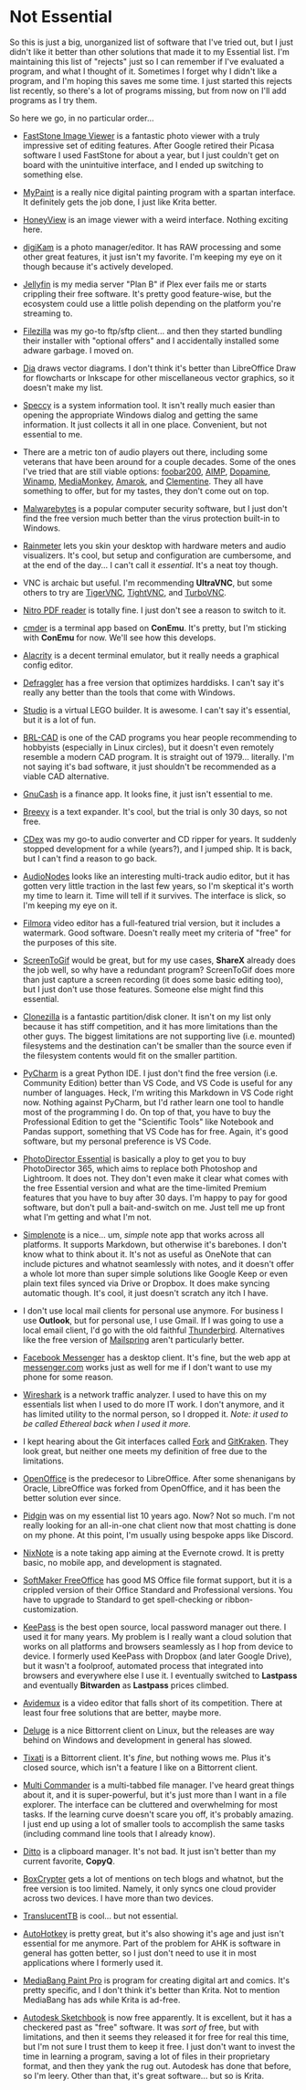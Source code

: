 # Not Essential

So this is just a big, unorganized list of software that I've tried out, but I just didn't like it better than other solutions that made it to my Essential list. I'm maintaining this list of "rejects" just so I can remember if I've evaluated a program, and what I thought of it. Sometimes I forget why I didn't like a program, and I'm hoping this saves me some time. I just started this rejects list recently, so there's a lot of programs missing, but from now on I'll add programs as I try them.

So here we go, in no particular order...

- [FastStone Image Viewer](https://www.faststone.org/FSViewerDetail.htm) is a fantastic photo viewer with a truly impressive set of editing features. After Google retired their Picasa software I used FastStone for about a year, but I just couldn't get on board with the unintuitive interface, and I ended up switching to something else.

- [MyPaint](http://mypaint.org/) is a really nice digital painting program with a spartan interface. It definitely gets the job done, I just like Krita better.

- [HoneyView](http://www.bandisoft.com/honeyview/) is an image viewer with a weird interface. Nothing exciting here.

- [digiKam](https://www.digikam.org/) is a photo manager/editor. It has RAW processing and some other great features, it just isn't my favorite. I'm keeping my eye on it though because it's actively developed.

- [Jellyfin](https://jellyfin.org/) is my media server "Plan B" if Plex ever fails me or starts crippling their free software. It's pretty good feature-wise, but the ecosystem could use a little polish depending on the platform you're streaming to.

- [Filezilla](https://filezilla-project.org/) was my go-to ftp/sftp client... and then they started bundling their installer with "optional offers" and I accidentally installed some adware garbage. I moved on.

- [Dia](http://dia-installer.de/index.html.en) draws vector diagrams. I don't think it's better than LibreOffice Draw for flowcharts or Inkscape for other miscellaneous vector graphics, so it doesn't make my list.

- [Speccy](https://www.ccleaner.com/speccy) is a system information tool. It isn't really much easier than opening the appropriate Windows dialog and getting the same information. It just collects it all in one place. Convenient, but not essential to me.

- There are a metric ton of audio players out there, including some veterans that have been around for a couple decades. Some of the ones I've tried that are still viable options: [foobar200](https://www.foobar2000.org/), [AIMP](http://www.aimp.ru/), [Dopamine](http://www.digimezzo.com/software/dopamine/), [Winamp](https://winamp.com/), [MediaMonkey](https://www.mediamonkey.com/), [Amarok](https://amarok.kde.org/), and [Clementine](https://www.clementine-player.org/). They all have something to offer, but for my tastes, they don't come out on top.

- [Malwarebytes](https://www.malwarebytes.com/) is a popular computer security software, but I just don't find the free version much better than the virus protection built-in to Windows.

- [Rainmeter](https://www.rainmeter.net/) lets you skin your desktop with hardware meters and audio visualizers. It's cool, but setup and configuration are cumbersome, and at the end of the day... I can't call it *essential*. It's a neat toy though.

- VNC is archaic but useful. I'm recommending **UltraVNC**, but some others to try are [TigerVNC](http://tigervnc.org/), [TightVNC](https://www.tightvnc.com/), and [TurboVNC](https://turbovnc.org/).

- [Nitro PDF reader](https://www.gonitro.com/pdf-reader) is totally fine. I just don't see a reason to switch to it.

- [cmder](https://cmder.net/) is a terminal app based on **ConEmu**. It's pretty, but I'm sticking with **ConEmu** for now. We'll see how this develops.

- [Alacrity](https://github.com/alacritty/alacritty) is a decent terminal emulator, but it really needs a graphical config editor.

- [Defraggler](https://www.ccleaner.com/defraggler) has a free version that optimizes harddisks. I can't say it's really any better than the tools that come with Windows.

- [Studio](https://www.bricklink.com/v3/studio/download.page) is a virtual LEGO builder. It is awesome. I can't say it's essential, but it is a lot of fun.

- [BRL-CAD](https://brlcad.org/) is one of the CAD programs you hear people recommending to hobbyists (especially in Linux circles), but it doesn't even remotely resemble a modern CAD program. It is straight out of 1979... literally. I'm not saying it's bad software, it just shouldn't be recommended as a viable CAD alternative.

- [GnuCash](https://gnucash.org/) is a finance app. It looks fine, it just isn't essential to me.

- [Breevy](http://www.16software.com/breevy/) is a text expander. It's cool, but the trial is only 30 days, so not free.

- [CDex](https://cdex.mu/) was my go-to audio converter and CD ripper for years. It suddenly stopped development for a while (years?), and I jumped ship. It is back, but I can't find a reason to go back.

- [AudioNodes](https://www.audionodes.com/) looks like an interesting multi-track audio editor, but it has gotten very little traction in the last few years, so I'm skeptical it's worth my time to learn it. Time will tell if it survives. The interface is slick, so I'm keeping my eye on it.

- [Filmora](https://filmora.wondershare.com/) video editor has a full-featured trial version, but it includes a watermark. Good software. Doesn't really meet my criteria of "free" for the purposes of this site.

- [ScreenToGif](https://www.screentogif.com/) would be great, but for my use cases, **ShareX** already does the job well, so why have a redundant program? ScreenToGif does more than just capture a screen recording (it does some basic editing too), but I just don't use those features. Someone else might find this essential.
  
- [Clonezilla](https://clonezilla.org/) is a fantastic partition/disk cloner. It isn't on my list only because it has stiff competition, and it has more limitations than the other guys. The biggest limitations are not supporting live (i.e. mounted) filesystems and the destination can't be smaller than the source even if the filesystem contents would fit on the smaller partition.

- [PyCharm](https://www.jetbrains.com/pycharm/) is a great Python IDE. I just don't find the free version (i.e. Community Edition) better than VS Code, and VS Code is useful for any number of languages. Heck, I'm writing this Markdown in VS Code right now. Nothing against PyCharm, but I'd rather learn one tool to handle most of the programming I do. On top of that, you have to buy the Professional Edition to get the "Scientific Tools" like Notebook and Pandas support, something that VS Code has for free. Again, it's good software, but my personal preference is VS Code.

- [PhotoDirector Essential](https://www.cyberlink.com/downloads/trials/photodirector-photo-editing-software/download_en_US.html?r=1) is basically a ploy to get you to buy PhotoDirector 365, which aims to replace both Photoshop and Lightroom. It does not. They don't even make it clear what comes with the free Essential version and what are the time-limited Premium features that you have to buy after 30 days. I'm happy to pay for good software, but don't pull a bait-and-switch on me. Just tell me up front what I'm getting and what I'm not.

- [Simplenote](https://simplenote.com/) is a nice... um, *simple* note app that works across all platforms. It supports Markdown, but otherwise it's barebones. I don't know what to think about it. It's not as useful as OneNote that can include pictures and whatnot seamlessly with notes, and it doesn't offer a whole lot more than super simple solutions like Google Keep or even plain text files synced via Drive or Dropbox. It does make syncing automatic though. It's cool, it just doesn't scratch any itch I have.

- I don't use local mail clients for personal use anymore. For business I use **Outlook**, but for personal use, I use Gmail. If I was going to use a local email client, I'd go with the old faithful [Thunderbird](https://www.thunderbird.net/). Alternatives like the free version of [Mailspring](https://getmailspring.com/) aren't particularly better.

- [Facebook Messenger](https://www.messenger.com/desktop) has a desktop client. It's fine, but the web app at [messenger.com](https://www.messenger.com/) works just as well for me if I don't want to use my phone for some reason.

- [Wireshark](https://www.wireshark.org/) is a network traffic analyzer. I used to have this on my essentials list when I used to do more IT work. I don't anymore, and it has limited utility to the normal person, so I dropped it. *Note: it used to be called Ethereal back when I used it more.*

- I kept hearing about the Git interfaces called [Fork](https://git-fork.com/) and [GitKraken](https://www.gitkraken.com/). They look great, but neither one meets my definition of free due to the limitations.

- [OpenOffice](https://www.openoffice.org/) is the predecesor to LibreOffice. After some shenanigans by Oracle, LibreOffice was forked from OpenOffice, and it has been the better solution ever since.

- [Pidgin](https://pidgin.im/) was on my essential list 10 years ago. Now? Not so much. I'm not really looking for an all-in-one chat client now that most chatting is done on my phone. At this point, I'm usually using bespoke apps like Discord.

- [NixNote](http://nixnote.org/NixNote-Home/) is a note taking app aiming at the Evernote crowd. It is pretty basic, no mobile app, and development is stagnated.

- [SoftMaker FreeOffice](https://www.freeoffice.com/) has good MS Office file format support, but it is a crippled version of their Office Standard and Professional versions. You have to upgrade to Standard to get spell-checking or ribbon-customization.

- [KeePass](https://keepass.info/) is the best open source, local password manager out there. I used it for many years. My problem is I really want a cloud solution that works on all platforms and browsers seamlessly as I hop from device to device. I formerly used KeePass with Dropbox (and later Google Drive), but it wasn't a foolproof, automated process that integrated into browsers and everywhere else I use it. I eventually switched to **Lastpass** and eventually **Bitwarden** as **Lastpass** prices climbed.

- [Avidemux](http://avidemux.sourceforge.net/) is a video editor that falls short of its competition. There at least four free solutions that are better, maybe more.

- [Deluge](https://deluge-torrent.org/) is a nice Bittorrent client on Linux, but the releases are way behind on Windows and development in general has slowed.

- [Tixati](https://www.tixati.com/) is a Bittorrent client. It's *fine*, but nothing wows me. Plus it's closed source, which isn't a feature I like on a Bittorrent client.

- [Multi Commander](http://multicommander.com/) is a multi-tabbed file manager. I've heard great things about it, and it is super-powerful, but it's just more than I want in a file explorer. The interface can be cluttered and overwhelming for most tasks. If the learning curve doesn't scare you off, it's probably amazing. I just end up using a lot of smaller tools to accomplish the same tasks (including command line tools that I already know).

- [Ditto](https://ditto-cp.sourceforge.io/) is a clipboard manager. It's not bad. It just isn't better than my current favorite, **CopyQ**.

- [BoxCrypter](https://www.boxcryptor.com/) gets a lot of mentions on tech blogs and whatnot, but the free version is too limited. Namely, it only syncs one cloud provider across two devices. I have more than two devices.

- [TranslucentTB](https://www.microsoft.com/en-us/p/translucenttb/9pf4kz2vn4w9?activetab=pivot%3Aoverviewtab) is cool... but not essential.

- [AutoHotkey](https://www.autohotkey.com/) is pretty great, but it's also showing it's age and just isn't essential for me anymore. Part of the problem for AHK is software in general has gotten better, so I just don't need to use it in most applications where I formerly used it.

- [MediaBang Paint Pro](https://medibangpaint.com/en/pc/) is program for creating digital art and comics. It's pretty specific, and I don't think it's better than Krita. Not to mention MediaBang has ads while Krita is ad-free.

- [Autodesk Sketchbook](https://www.autodesk.com/products/sketchbook/overview) is now free apparently. It is excellent, but it has a checkered past as "free" software. It was _sort of_ free, but with limitations, and then it seems they released it for free for real this time, but I'm not sure I trust them to keep it free. I just don't want to invest the time in learning a program, saving a lot of files in their proprietary format, and then they yank the rug out. Autodesk has done that before, so I'm leery. Other than that, it's great software... but so is Krita.
